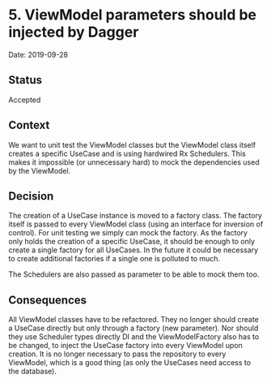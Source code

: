 # 5. ViewModel parameters should be injected by Dagger

Date: 2019-09-28

## Status

Accepted

## Context

We want to unit test the ViewModel classes but the ViewModel class itself creates a specific UseCase and is using hardwired Rx Schedulers.
This makes it impossible (or unnecessary hard) to mock the dependencies used by the ViewModel.

## Decision

The creation of a UseCase instance is moved to a factory class. The factory itself is passed to every ViewModel class (using an interface for inversion of control).
For unit testing we simply can mock the factory.
As the factory only holds the creation of a specific UseCase, it should be enough to only create a single factory for all UseCases.
In the future it could be necessary to create additional factories if a single one is polluted to much.

The Schedulers are also passed as parameter to be able to mock them too.

## Consequences

All ViewModel classes have to be refactored. They no longer should create a UseCase directly but only through a factory (new parameter).
Nor should they use Scheduler types directly
DI and the ViewModelFactory also has to be changed, to inject the UseCase factory into every ViewModel upon creation.
It is no longer necessary to pass the repository to every ViewModel, which is a good thing (as only the UseCases need access to the database).